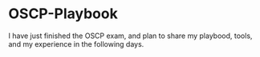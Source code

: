 # OSCP-Playbook
I have just finished the OSCP exam, and plan to share my playbood, tools, and my experience in the following days.
